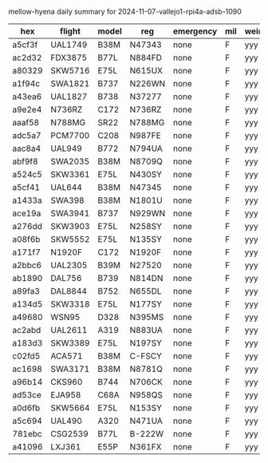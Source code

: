 mellow-hyena daily summary for 2024-11-07-vallejo1-rpi4a-adsb-1090

|hex|flight|model|reg|emergency|mil|weirdo|
|--|--|--|--|--|--|--|
|a5cf3f|UAL1749|B38M|N47343|none|F|yyy|
|ac2d32|FDX3875|B77L|N884FD|none|F|yyy|
|a80329|SKW5716|E75L|N615UX|none|F|yyy|
|a1f94c|SWA1821|B737|N226WN|none|F|yyy|
|a43ea6|UAL1827|B738|N37277|none|F|yyy|
|a9e2e4|N736RZ|C172|N736RZ|none|F|yyy|
|aaaf58|N788MG|SR22|N788MG|none|F|yyy|
|adc5a7|PCM7700|C208|N987FE|none|F|yyy|
|aac8a4|UAL949|B772|N794UA|none|F|yyy|
|abf9f8|SWA2035|B38M|N8709Q|none|F|yyy|
|a524c5|SKW3361|E75L|N430SY|none|F|yyy|
|a5cf41|UAL644|B38M|N47345|none|F|yyy|
|a1433a|SWA398|B38M|N1801U|none|F|yyy|
|ace19a|SWA3941|B737|N929WN|none|F|yyy|
|a276dd|SKW3903|E75L|N258SY|none|F|yyy|
|a08f6b|SKW5552|E75L|N135SY|none|F|yyy|
|a171f7|N1920F|C172|N1920F|none|F|yyy|
|a2bbc6|UAL2305|B39M|N27520|none|F|yyy|
|ab1890|DAL756|B739|N814DN|none|F|yyy|
|a89fa3|DAL8844|B752|N655DL|none|F|yyy|
|a134d5|SKW3318|E75L|N177SY|none|F|yyy|
|a49680|WSN95|D328|N395MS|none|F|yyy|
|ac2abd|UAL2611|A319|N883UA|none|F|yyy|
|a183d3|SKW3389|E75L|N197SY|none|F|yyy|
|c02fd5|ACA571|B38M|C-FSCY|none|F|yyy|
|ac1698|SWA3171|B38M|N8781Q|none|F|yyy|
|a96b14|CKS960|B744|N706CK|none|F|yyy|
|ad53ce|EJA958|C68A|N958QS|none|F|yyy|
|a0d6fb|SKW5664|E75L|N153SY|none|F|yyy|
|a5c694|UAL490|A320|N471UA|none|F|yyy|
|781ebc|CSG2539|B77L|B-222W|none|F|yyy|
|a41096|LXJ361|E55P|N361FX|none|F|yyy|
